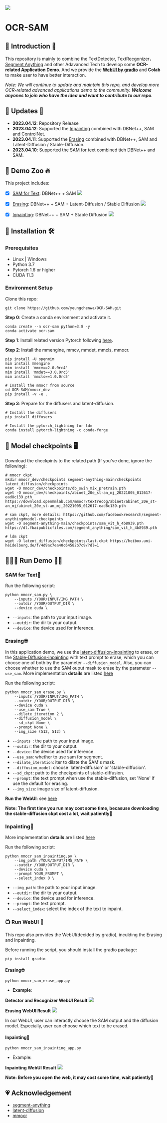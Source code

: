![](imgs/logo.png)

# OCR-SAM

## 🐇 Introduction 🐙
This repository is mainly to combine the TextDetector, TextRecgonizer，[Segment Anything](https://github.com/facebookresearch/segment-anything) and other Adavanced Tech to develop some **OCR-related Application Demo**. And we provide the **[WebUI by gradio](#📺-run-webui-📱)** and **Colab** to make user to have better interaction.  

*Note: We will continue to update and maintain this repo, and develop more OCR-related advanced applications demo to the community. **Welcome anyones to join who have the idea and want to contribute to our repo**.*

## 📅 Updates 👀
- **2023.04.12**: Repository Release
- **2023.04.12**: Supported the [Inpainting](#inpainting🥸) combined with DBNet++, SAM and ControlNet.
- **2023.04.11**: Supported the [Erasing](#erasing🤓) combined with DBNet++, SAM and Latent-Diffusion / Stable-Diffusion.
- **2023.04.10**: Supported the [SAM for text](#sam-for-text🧐) combined tieh DBNet++ and SAM.

## 📸 Demo Zoo 🔥

This project includes:
- [x] [SAM for Text](#sam-for-text🧐): DBNet++ + SAM
![](imgs/sam_vis.png)
- [x] [Erasing](#erasing🤓): DBNet++ + SAM + Latent-Diffusion / Stable Diffusion 
![](imgs/erase_vis.png)
- [x] [Inpainting](#inpainting🥸): DBNet++ + SAM + Stable Diffusion
![](imgs/inpainting_vis.png)


## 🚧 Installation 🛠️
### Prerequisites

- Linux | Windows
- Python 3.7
- Pytorch 1.6 or higher
- CUDA 11.3

### Environment Setup
Clone this repo:
```
git clone https://github.com/yeungchenwa/OCR-SAM.git
```
**Step 0**: Create a conda environment and activate it.
```
conda create --n ocr-sam python=3.8 -y
conda activate ocr-sam
```
**Step 1**: Install related version Pytorch following [here](https://pytorch.org/get-started/previous-versions/).

**Step 2**: Install the mmengine, mmcv, mmdet, mmcls, mmocr.
```
pip install -U openmim
mim install mmengine
mim install 'mmcv==2.0.0rc4'
mim install 'mmdet==3.0.0rc5'
mim install 'mmcls==1.0.0rc5'

# Install the mmocr from source
cd OCR-SAM/mmocr_dev
pip install -v -e .
```

**Step 3**: Prepare for the diffusers and latent-diffusion.
```
# Install the diffusers
pip install diffusers

# Install the pytorch_lightning for ldm
conda install pytorch-lightning -c conda-forge
```

## 📒 Model checkpoints 🖥

Download the checkpints to the related path (If you've done, ignore the following):
```
# mmocr ckpt
mkdir mmocr_dev/checkpoints segment-anything-main/checkpoints latent_diffusion/checkpoints
wget -O mmocr_dev/checkpoints/db_swin_mix_pretrain.pth 
wget -O mmocr_dev/checkpoints/abinet_20e_st-an_mj_20221005_012617-ead8c139.pth https://download.openmmlab.com/mmocr/textrecog/abinet/abinet_20e_st-an_mj/abinet_20e_st-an_mj_20221005_012617-ead8c139.pth

# sam ckpt, more details: https://github.com/facebookresearch/segment-anything#model-checkpoints
wget -O segment-anything-main/checkpoints/sam_vit_h_4b8939.pth https://dl.fbaipublicfiles.com/segment_anything/sam_vit_h_4b8939.pth

# ldm ckpt
wget -O latent_diffusion/checkpoints/last.ckpt https://heibox.uni-heidelberg.de/f/4d9ac7ea40c64582b7c9/?dl=1
```

## 🏃🏻‍♂️ Run Demo 🏊‍♂️

### **SAM for Text**🧐

Run the following script:
```
python mmocr_sam.py \
    --inputs /YOUR/INPUT/IMG_PATH \ 
    --outdir /YOUR/OUTPUT_DIR \ 
    --device cuda \ 
```
- `--inputs`: the path to your input image. 
- `--outdir`: the dir to your output. 
- `--device`: the device used for inference. 

### **Erasing**🤓

In this application demo, we use the [latent-diffusion-inpainting](https://github.com/CompVis/latent-diffusion#inpainting) to erase, or the [Stable-Diffusion-inpainting](https://huggingface.co/docs/diffusers/api/pipelines/stable_diffusion/inpaint) with text prompt to erase, which you can choose one of both by the parameter `--diffusion_model`. Also, you can choose whether to use the SAM ouput mask to erase by the parameter `--use_sam`. More implementation **details** are listed [here](docs/erase_details.md)

Run the following script:
```
python mmocr_sam_erase.py \ 
    --inputs /YOUR/INPUT/IMG_PATH \ 
    --outdir /YOUR/OUTPUT_DIR \ 
    --device cuda \ 
    --use_sam True \ 
    --dilate_iteration 2 \ 
    --diffusion_model \ 
    --sd_ckpt None \ 
    --prompt None \ 
    --img_size (512, 512) \ 
```
- `--inputs `: the path to your input image.
- `--outdir`: the dir to your output. 
- `--device`: the device used for inference. 
- `--use_sam`: whether to use sam for segment.
- `--dilate_iteration`: iter to dilate the SAM's mask.
- `--diffusion_model`: choose 'latent-diffusion' or 'stable-diffusion'.
- `--sd_ckpt`: path to the checkpoints of stable-diffusion.
- `--prompt`: the text prompt when use the stable-diffusion, set 'None' if use the default for erasing.
- `--img_size`: image size of latent-diffusion.  

**Run the WebUI**: see [here](#📺-run-webui-📱)

**Note: The first time you run may cost some time, becasuse downloading the stable-diffusion ckpt cost a lot, wait patiently👀**

### **Inpainting**🥸
More implementation **details** are listed [here](docs/inpainting_details.md)

Run the following script:
```
python mmocr_sam_inpainting.py \
    --img_path /YOUR/INPUT/IMG_PATH \ 
    --outdir /YOUR/OUTPUT_DIR \ 
    --device cuda \ 
    --prompt YOUR_PROMPT \ 
    --select_index 0 \ 
```
- `--img_path`: the path to your input image. 
- `--outdir`: the dir to your output. 
- `--device`: the device used for inference. 
- `--prompt`: the text prompt.
- `--select_index`: select the index of the text to inpaint.

### 📺 **Run WebUI** 📱
This repo also provides the WebUI(decided by gradio), inculding the Erasing and Inpainting.  

Before running the script, you should install the gradio package:
```
pip install gradio
```

#### Erasing🤓
```
python mmocr_sam_erase_app.py
```
- **Example**:  

**Detector and Recognizer WebUI Result**
![](imgs/webui_detect_vis.png) 

**Erasing WebUI Result**
![](imgs/webui_erase_visit.png)  

In our WebUI, user can interactly choose the SAM output and the diffusion model. Especially, user can choose which text to be erased.

#### Inpainting🥸
```
python mmocr_sam_inpainting_app.py
```
- Example:  

**Inpainting WebUI Result**
![](imgs/webui_inpainting_vis.png)

**Note: Before you open the web, it may cost some time, wait patiently👀** 

## 💗 Acknowledgement
- [segment-anything](https://github.com/facebookresearch/segment-anything)
- [latent-diffusion](https://github.com/CompVis/latent-diffusion)
- [mmocr](https://github.com/open-mmlab/mmocr)